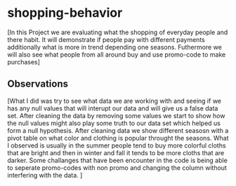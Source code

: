 # shopping-behavior



[In this Project we are evaluating what the shopping of everyday people and there habit. It will demonstrate if people pay with different payments additionally what is more in trend depending one seasons. Futhermore we will also see what people from all around buy and use promo-code to make purchases]

## Observations 


[What I did was try to see what data we are working with and seeing if we has any null values that will interupt our data and will give us a false data set. After cleaning the data by removing some values we start to show how the null values might also play some truth to our data set which helped us form a null hypothesis. After cleaning data we show different seasosn with a pivot table on what color and clothing is popular throught the seasons. What I observed is usually in the summer people tend to buy more colorful cloths that are bright and then in winter and fall it tends to be more cloths that are darker. Some challanges that have been encounter in the code is being able to seperate promo-codes with non promo and changing the column without interfering with the data. ]

